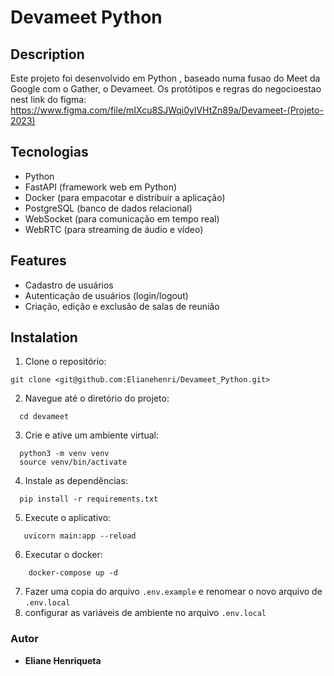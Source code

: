# Devameet Python

## Description
Este projeto  foi desenvolvido em Python , baseado numa fusao do Meet da Google com o Gather, o Devameet.
Os protótipos e regras do negocioestao nest link do figma:
 https://www.figma.com/file/mIXcu8SJWqi0ylVHtZn89a/Devameet-(Projeto-2023)

## Tecnologias

* Python
* FastAPI (framework web em Python)
* Docker (para empacotar e distribuir a aplicação)
* PostgreSQL (banco de dados relacional)
* WebSocket (para comunicação em tempo real)
* WebRTC (para streaming de áudio e vídeo)

## Features
* Cadastro de usuários
* Autenticação de usuários (login/logout)
* Criação, edição e exclusão de salas de reunião
  
## Instalation
1. Clone o repositório:
```
git clone <git@github.com:Elianehenri/Devameet_Python.git>
````
2. Navegue até o diretório do projeto:
 ````
   cd devameet
````
3. Crie e ative um ambiente virtual:
 ````
   python3 -m venv venv
   source venv/bin/activate
````
4. Instale as dependências:
 ````
   pip install -r requirements.txt
````
5. Execute o aplicativo:
````
   uvicorn main:app --reload
````
6. Executar o docker:
````
    docker-compose up -d
````
7. Fazer uma copia do arquivo `.env.example` e renomear o novo arquivo de `.env.local`
8. configurar as variáveis de ambiente no arquivo `.env.local`



### Autor
* **Eliane Henriqueta**
